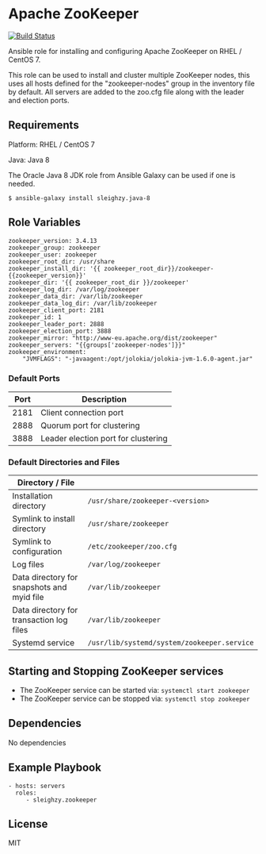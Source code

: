# Apache ZooKeeper

[![Build Status](https://travis-ci.org/sleighzy/ansible-zookeeper.svg?branch=master)](https://travis-ci.org/sleighzy/ansible-zookeeper)

Ansible role for installing and configuring Apache ZooKeeper on RHEL / CentOS 7.

This role can be used to install and cluster multiple ZooKeeper nodes, this uses all hosts defined for the "zookeeper-nodes" group
in the inventory file by default. All servers are added to the zoo.cfg file along with the leader and election ports.

## Requirements

Platform: RHEL / CentOS 7

Java: Java 8

The Oracle Java 8 JDK role from Ansible Galaxy can be used if one is needed.

`$ ansible-galaxy install sleighzy.java-8`

## Role Variables

    zookeeper_version: 3.4.13
    zookeeper_group: zookeeper
    zookeeper_user: zookeeper
    zookeeper_root_dir: /usr/share
    zookeeper_install_dir: '{{ zookeeper_root_dir}}/zookeeper-{{zookeeper_version}}'
    zookeeper_dir: '{{ zookeeper_root_dir }}/zookeeper'
    zookeeper_log_dir: /var/log/zookeeper
    zookeeper_data_dir: /var/lib/zookeeper
    zookeeper_data_log_dir: /var/lib/zookeeper
    zookeeper_client_port: 2181
    zookeeper_id: 1
    zookeeper_leader_port: 2888
    zookeeper_election_port: 3888
    zookeeper_mirror: "http://www-eu.apache.org/dist/zookeeper"
    zookeeper_servers: "{{groups['zookeeper-nodes']}}"
    zookeeper_environment:
        "JVMFLAGS": "-javaagent:/opt/jolokia/jolokia-jvm-1.6.0-agent.jar"


### Default Ports

| Port | Description |
|------|-------------|
| 2181 | Client connection port |
| 2888 | Quorum port for clustering |
| 3888 | Leader election port for clustering |


### Default Directories and Files

| Directory / File | |
|-----|----|
| Installation directory | `/usr/share/zookeeper-<version>`
| Symlink to install directory | `/usr/share/zookeeper` |
| Symlink to configuration | `/etc/zookeeper/zoo.cfg` |
| Log files | `/var/log/zookeeper` |
| Data directory for snapshots and myid file | `/var/lib/zookeeper` |
| Data directory for transaction log files | `/var/lib/zookeeper` |
| Systemd service | `/usr/lib/systemd/system/zookeeper.service` |

## Starting and Stopping ZooKeeper services
* The ZooKeeper service can be started via: `systemctl start zookeeper`
* The ZooKeeper service can be stopped via: `systemctl stop zookeeper`

## Dependencies

No dependencies

## Example Playbook

    - hosts: servers
      roles:
         - sleighzy.zookeeper

## License

MIT

